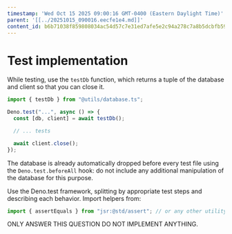```yaml
---
timestamp: 'Wed Oct 15 2025 09:00:16 GMT-0400 (Eastern Daylight Time)'
parent: '[[../20251015_090016.eecfe1e4.md]]'
content_id: b6b71038f859808034ac54d57c7e31ed7afe5e2c94a278c7a8b5dcbfb5959b1e
---
```


# Test implementation

While testing, use the `testDb` function, which returns a tuple of the database and client so that you can close it.

```typescript
import { testDb } from "@utils/database.ts";

Deno.test("...", async () => {
  const [db, client] = await testDb();

  // ... tests

  await client.close();
});
```

The database is already automatically dropped before every test file using the `Deno.test.beforeAll` hook: do not include any additional manipulation of the database for this purpose.

Use the Deno.test framework, splitting by appropriate test steps and describing each behavior. Import helpers from:

```typescript
import { assertEquals } from "jsr:@std/assert"; // or any other utility from the library
```

ONLY ANSWER THIS QUESTION DO NOT IMPLEMENT ANYTHING.

